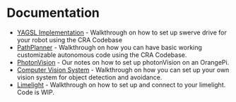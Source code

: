 # Documentation

- [YAGSL Implementation](https://github.com/Chicago-Robotics-Alliance/documentation/blob/main/2025_YAGSL.md) - Walkthrough on how to set up swerve drive for your robot using the CRA Codebase
- [PathPlanner](https://github.com/Chicago-Robotics-Alliance/documentation/blob/main/2025_PathPlanner.md) - Walkthrough on how you can have basic working customizable autonomous code using the CRA Codebase.
- [PhotonVision](https://docs.google.com/document/d/1cDszW4L4ovUtGF3Wdk5iWv_CuAd3GfeWV83lmBKgJjw) - Our notes on how to set up photonVision on an OrangePi.
- [Computer Vision System](https://docs.google.com/document/d/1YZsBjGLycvG5UHloW0Er9SSpe86IoP-Lb-Nwcu10WFA/edit?usp=sharing) - Walkthrough on how you can set up your own vision system for object detection and avoidance.
- [Limelight](https://github.com/Chicago-Robotics-Alliance/documentation/blob/main/2025_Limelight.md) - Walkthrough on how to set up and connect to your limelight. Code is WIP.
